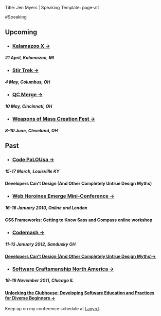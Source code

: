Title: Jen Myers | Speaking
Template: page-alt

#Speaking

## Upcoming

* ### [Kalamazoo X &#8594;](http://kalamazoox.org/)
##### 21 April, Kalamazoo, MI

* ### [Stir Trek &#8594;](http://www.stirtrek.com)
##### 4 May, Columbus, OH

* ### [QC Merge &#8594;](http://qcmerge.com/)
##### 10 May, Cincinnati, OH

* ### [Weapons of Mass Creation Fest &#8594;](http://wmcfest.com/)
##### 8-10 June, Cleveland, OH

## Past

* ### [Code PaLOUsa &#8594;](http://www.codepalousa.com)
##### 15-17 March, Louisville KY
#### Developers Can't Design (And Other Completely Untrue Design Myths)

* ### [Web Heroines Emerge Mini-Conference &#8594;](http://www.webheroines.com/emerge/)
##### 16-18 January 2010, Online and London
#### CSS Frameworks: Getting to Know Sass and Compass online workshop

* ### [Codemash &#8594;](http://wwww.codemash.org)
##### 11-13 January 2012, Sandusky OH
#### [Developers Can't Design (And Other Completely Untrue Design Myths)&#8594;](http://speakerdeck.com/u/jenmyers/p/developers-cant-design)

* ### [Software Craftsmanship North America &#8594;](http://scna.softwarecraftsmanship.org)
##### 18-19 November 2011, Chicago IL
#### [Unlocking the Clubhouse: Developing Software Education and Practices for Diverse Beginners &#8594;](http://speakerdeck.com/u/jenmyers/p/unlocking-the-clubhouse-developing-software-education-and-practices-for-diverse-beginners)

Keep up on my conference schedule at [Lanyrd](http://lanyrd.com/profile/antiheroine/).